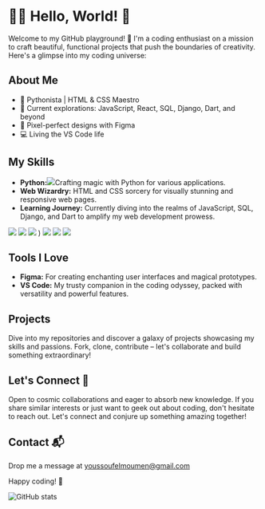 # 👨‍💻 Hello, World! 👋

Welcome to my GitHub playground! 🚀 I'm a coding enthusiast on a mission to craft beautiful, functional projects that push the boundaries of creativity. Here's a glimpse into my coding universe:

## About Me

- 🐍 Pythonista | HTML & CSS Maestro
- 🌱 Current explorations: JavaScript, React, SQL, Django, Dart, and beyond
- 🎨 Pixel-perfect designs with Figma
- 💻 Living the VS Code life

## My Skills

- **Python:**![](https://img.shields.io/badge/Python-14354C?style=for-the-badge&logo=python&logoColor=white)Crafting magic with Python for various applications.
- **Web Wizardry:** HTML and CSS sorcery for visually stunning and responsive web pages.
- **Learning Journey:** Currently diving into the realms of JavaScript, SQL, Django, and Dart to amplify my web development prowess.

![](https://img.shields.io/badge/Django-1572B6?style=for-the-badge&logo=django&logoColor=white)
![](https://img.shields.io/badge/Flask-000000?style=for-the-badge&logo=flask&logoColor=white)
![](https://img.shields.io/badge/JavaScript-323330?style=for-the-badge&logo=javascript&logoColor=F7DF1E)
)
![](https://img.shields.io/badge/MySQL-00000F?style=for-the-badge&logo=mysql&logoColor=white)
![](https://img.shields.io/badge/pandas-%23150458.svg?style=for-the-badge&logo=pandas&logoColor=white)
![](https://img.shields.io/badge/numpy-%23013243.svg?style=for-the-badge&logo=numpy&logoColor=white)

## Tools I Love

- **Figma:** For creating enchanting user interfaces and magical prototypes.
- **VS Code:** My trusty companion in the coding odyssey, packed with versatility and powerful features.

## Projects

Dive into my repositories and discover a galaxy of projects showcasing my skills and passions. Fork, clone, contribute – let's collaborate and build something extraordinary!

## Let's Connect 🚀

Open to cosmic collaborations and eager to absorb new knowledge. If you share similar interests or just want to geek out about coding, don't hesitate to reach out. Let's connect and conjure up something amazing together!

## Contact 📬

Drop me a message at [youssoufelmoumen@gmail.com](mailto:youssoufelmoumen@gmail.com)

Happy coding! 🚀

![GitHub stats](https://github-readme-stats.vercel.app/api?username=Elmoumen202a&show_icons=true&hide=stars,issues&theme=buefy)

